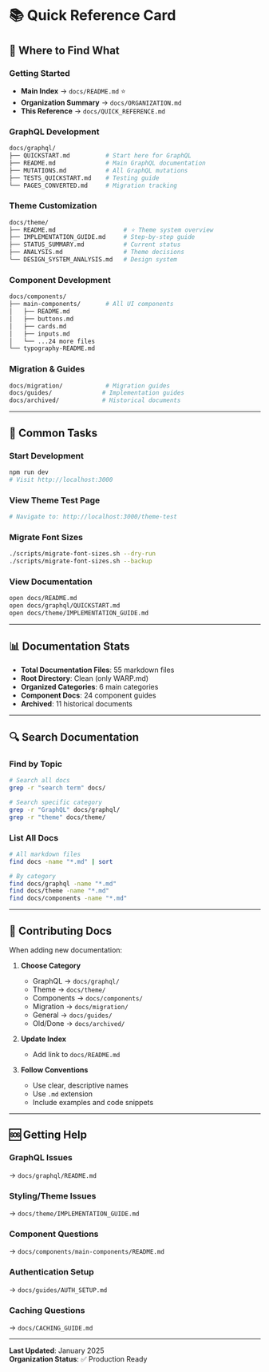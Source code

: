 # 📚 Quick Reference Card

## 🎯 Where to Find What

### Getting Started
- **Main Index** → `docs/README.md` ⭐
- **Organization Summary** → `docs/ORGANIZATION.md`
- **This Reference** → `docs/QUICK_REFERENCE.md`

### GraphQL Development
```bash
docs/graphql/
├── QUICKSTART.md          # Start here for GraphQL
├── README.md              # Main GraphQL documentation
├── MUTATIONS.md           # All GraphQL mutations
├── TESTS_QUICKSTART.md    # Testing guide
└── PAGES_CONVERTED.md     # Migration tracking
```

### Theme Customization
```bash
docs/theme/
├── README.md                   # ⭐ Theme system overview
├── IMPLEMENTATION_GUIDE.md     # Step-by-step guide
├── STATUS_SUMMARY.md           # Current status
├── ANALYSIS.md                 # Theme decisions
└── DESIGN_SYSTEM_ANALYSIS.md   # Design system
```

### Component Development
```bash
docs/components/
├── main-components/       # All UI components
│   ├── README.md
│   ├── buttons.md
│   ├── cards.md
│   ├── inputs.md
│   └── ...24 more files
└── typography-README.md
```

### Migration & Guides
```bash
docs/migration/            # Migration guides
docs/guides/              # Implementation guides
docs/archived/            # Historical documents
```

---

## 🚀 Common Tasks

### Start Development
```bash
npm run dev
# Visit http://localhost:3000
```

### View Theme Test Page
```bash
# Navigate to: http://localhost:3000/theme-test
```

### Migrate Font Sizes
```bash
./scripts/migrate-font-sizes.sh --dry-run
./scripts/migrate-font-sizes.sh --backup
```

### View Documentation
```bash
open docs/README.md
open docs/graphql/QUICKSTART.md
open docs/theme/IMPLEMENTATION_GUIDE.md
```

---

## 📊 Documentation Stats

- **Total Documentation Files**: 55 markdown files
- **Root Directory**: Clean (only WARP.md)
- **Organized Categories**: 6 main categories
- **Component Docs**: 24 component guides
- **Archived**: 11 historical documents

---

## 🔍 Search Documentation

### Find by Topic
```bash
# Search all docs
grep -r "search term" docs/

# Search specific category
grep -r "GraphQL" docs/graphql/
grep -r "theme" docs/theme/
```

### List All Docs
```bash
# All markdown files
find docs -name "*.md" | sort

# By category
find docs/graphql -name "*.md"
find docs/theme -name "*.md"
find docs/components -name "*.md"
```

---

## 📝 Contributing Docs

When adding new documentation:

1. **Choose Category**
   - GraphQL → `docs/graphql/`
   - Theme → `docs/theme/`
   - Components → `docs/components/`
   - Migration → `docs/migration/`
   - General → `docs/guides/`
   - Old/Done → `docs/archived/`

2. **Update Index**
   - Add link to `docs/README.md`

3. **Follow Conventions**
   - Use clear, descriptive names
   - Use `.md` extension
   - Include examples and code snippets

---

## 🆘 Getting Help

### GraphQL Issues
→ `docs/graphql/README.md`

### Styling/Theme Issues
→ `docs/theme/IMPLEMENTATION_GUIDE.md`

### Component Questions
→ `docs/components/main-components/README.md`

### Authentication Setup
→ `docs/guides/AUTH_SETUP.md`

### Caching Questions
→ `docs/CACHING_GUIDE.md`

---

**Last Updated**: January 2025  
**Organization Status**: ✅ Production Ready
